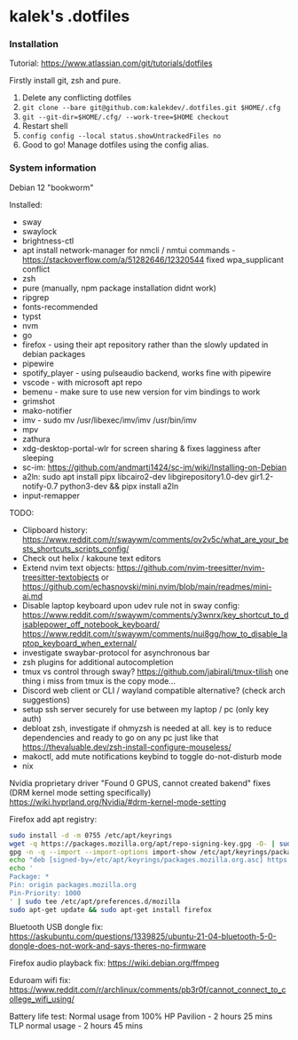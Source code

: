 # kalek's .dotfiles

### Installation
Tutorial: https://www.atlassian.com/git/tutorials/dotfiles

Firstly install git, zsh and pure.

1. Delete any conflicting dotfiles
2. `git clone --bare git@github.com:kalekdev/.dotfiles.git $HOME/.cfg`
3. `git --git-dir=$HOME/.cfg/ --work-tree=$HOME checkout`
4. Restart shell
5. `config config --local status.showUntrackedFiles no`
6. Good to go! Manage dotfiles using the config alias.

### System information
Debian 12 "bookworm"

Installed:
- sway
- swaylock
- brightness-ctl
- apt install network-manager for nmcli / nmtui commands - https://stackoverflow.com/a/51282646/12320544 fixed wpa_supplicant conflict
- zsh
- pure (manually, npm package installation didnt work)
- ripgrep
- fonts-recommended
- typst
- nvm
- go
- firefox - using their apt repository rather than the slowly updated in debian packages
- pipewire
- spotify_player - using pulseaudio backend, works fine with pipewire 
- vscode - with microsoft apt repo
- bemenu - make sure to use new version for vim bindings to work
- grimshot
- mako-notifier
- imv - sudo mv /usr/libexec/imv/imv /usr/bin/imv
- mpv
- zathura
- xdg-desktop-portal-wlr for screen sharing & fixes lagginess after sleeping
- sc-im: https://github.com/andmarti1424/sc-im/wiki/Installing-on-Debian
- a2ln: sudo apt install pipx libcairo2-dev libgirepository1.0-dev gir1.2-notify-0.7 python3-dev && pipx install a2ln
- input-remapper

TODO:
- Clipboard history: https://www.reddit.com/r/swaywm/comments/ov2v5c/what_are_your_bests_shortcuts_scripts_config/
- Check out helix / kakoune text editors
- Extend nvim text objects: https://github.com/nvim-treesitter/nvim-treesitter-textobjects or https://github.com/echasnovski/mini.nvim/blob/main/readmes/mini-ai.md
- Disable laptop keyboard upon udev rule not in sway config: https://www.reddit.com/r/swaywm/comments/y3wnrx/key_shortcut_to_disablepower_off_notebook_keyboard/ https://www.reddit.com/r/swaywm/comments/nui8gg/how_to_disable_laptop_keyboard_when_external/
- investigate swaybar-protocol for asynchronous bar
- zsh plugins for additional autocompletion
- tmux vs control through sway? https://github.com/jabirali/tmux-tilish one thing i miss from tmux is the copy mode...
- Discord web client or CLI / wayland compatible alternative? (check arch suggestions)
- setup ssh server securely for use between my laptop / pc (only key auth)
- debloat zsh, investigate if ohmyzsh is needed at all. key is to reduce dependencies and ready to go on any pc just like that https://thevaluable.dev/zsh-install-configure-mouseless/
- makoctl, add mute notifications keybind to toggle do-not-disturb mode
- nix

Nvidia proprietary driver "Found 0 GPUS, cannot created bakend" fixes (DRM kernel mode setting specifically)
https://wiki.hyprland.org/Nvidia/#drm-kernel-mode-setting

Firefox add apt registry:
```bash
sudo install -d -m 0755 /etc/apt/keyrings
wget -q https://packages.mozilla.org/apt/repo-signing-key.gpg -O- | sudo tee /etc/apt/keyrings/packages.mozilla.org.asc > /dev/null
gpg -n -q --import --import-options import-show /etc/apt/keyrings/packages.mozilla.org.asc | awk '/pub/{getline; gsub(/^ +| +$/,""); if($0 == "35BAA0B33E9EB396F59CA838C0BA5CE6DC6315A3") print "\nThe key fingerprint matches ("$0").\n"; else print "\nVerification failed: the fingerprint ("$0") does not match the expected one.\n"}'
echo "deb [signed-by=/etc/apt/keyrings/packages.mozilla.org.asc] https://packages.mozilla.org/apt mozilla main" | sudo tee -a /etc/apt/sources.list.d/mozilla.list > /dev/null
echo '
Package: *
Pin: origin packages.mozilla.org
Pin-Priority: 1000
' | sudo tee /etc/apt/preferences.d/mozilla 
sudo apt-get update && sudo apt-get install firefox
```

Bluetooth USB dongle fix: https://askubuntu.com/questions/1339825/ubuntu-21-04-bluetooth-5-0-dongle-does-not-work-and-says-theres-no-firmware

Firefox audio playback fix: https://wiki.debian.org/ffmpeg

Eduroam wifi fix: https://www.reddit.com/r/archlinux/comments/pb3r0f/cannot_connect_to_college_wifi_using/

Battery life test:
Normal usage from 100% HP Pavilion - 2 hours 25 mins
TLP normal usage - 2 hours 45 mins
